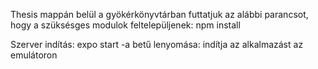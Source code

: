 Thesis mappán belül a gyökérkönyvtárban futtatjuk az alábbi parancsot, hogy a szüksésges modulok feltelepüljenek:
npm install 

Szerver indítás:
expo start
-a betű lenyomása: indítja az alkalmazást az emulátoron
